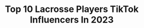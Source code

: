 ---
title: Top 10 Lacrosse Players TikTok Influencers In 2023
description: >-
  Find top lacrosse players TikTok influencers in 2023. Most popular hashtags: #rabilovernight #fashion #teambose #whooplive.
platform: TikTok
hits: 2
text_top: Analyze the top-rated TikTok profiles on inBeat.
text_bottom: Our search engine has 2 TikTok influencers like this for you to work with.
profiles:
  - username: "paulrabil"
    fullname: >-
      Paul Rabil
    bio: >-
      lacrosse player and co-founder of the @pll
    location: "United States"
    followers: 49900
    engagement: 1497
    commentsToLikes: 0.018828
    id: ck8z9ssw5z9ea0j783aqqndlu
    verified: true
    hashtags: "#rabilovernight, #merrychristmas, #foryou, #bye2020"
  - username: "pll"
    fullname: >-
      PLL
    bio: >-
      Best lacrosse players in the world.
    location: "United States"
    followers: 109000
    engagement: 1515
    commentsToLikes: 0.015425
    id: ck8z9zp2gzw000j78xi99nlxn
    verified: true
    hashtags: "#fashion, #boseearbuds, #teambose, #whooplive"
---